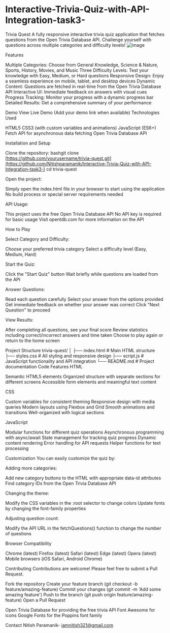 # Interactive-Trivia-Quiz-with-API-Integration-task3-

Trivia Quest
A fully responsive interactive trivia quiz application that fetches questions from the Open Trivia Database API. Challenge yourself with questions across multiple categories and difficulty levels!
![image](https://github.com/user-attachments/assets/113b92ba-a2c1-44f0-9d45-0cc70ba7a47a)

Features

Multiple Categories: Choose from General Knowledge, Science & Nature, Sports, History, Movies, and Music
Three Difficulty Levels: Test your knowledge with Easy, Medium, or Hard questions
Responsive Design: Enjoy a seamless experience on mobile, tablet, and desktop devices
Dynamic Content: Questions are fetched in real-time from the Open Trivia Database API
Interactive UI: Immediate feedback on answers with visual cues
Progress Tracking: Monitor your progress with a dynamic progress bar
Detailed Results: Get a comprehensive summary of your performance

Demo
View Live Demo (Add your demo link when available)
Technologies Used

HTML5
CSS3 (with custom variables and animations)
JavaScript (ES6+)
Fetch API for asynchronous data fetching
Open Trivia Database API

Installation and Setup

Clone the repository:
bashgit clone [https://github.com/yourusername/trivia-quest.git](https://github.com/Nitishparamanik/Interactive-Trivia-Quiz-with-API-Integration-task3-)
cd trivia-quest

Open the project:

Simply open the index.html file in your browser to start using the application
No build process or special server requirements needed


API Usage:

This project uses the free Open Trivia Database API
No API key is required for basic usage
Visit opentdb.com for more information on the API



How to Play

Select Category and Difficulty:

Choose your preferred trivia category
Select a difficulty level (Easy, Medium, Hard)


Start the Quiz:

Click the "Start Quiz" button
Wait briefly while questions are loaded from the API


Answer Questions:

Read each question carefully
Select your answer from the options provided
Get immediate feedback on whether your answer was correct
Click "Next Question" to proceed


View Results:

After completing all questions, see your final score
Review statistics including correct/incorrect answers and time taken
Choose to play again or return to the home screen



Project Structure
trivia-quest/
│
├── index.html          # Main HTML structure
├── styles.css          # All styling and responsive design
├── script.js           # JavaScript functionality and API integration
└── README.md           # Project documentation
Code Features
HTML

Semantic HTML5 elements
Organized structure with separate sections for different screens
Accessible form elements and meaningful text content

CSS

Custom variables for consistent theming
Responsive design with media queries
Modern layouts using Flexbox and Grid
Smooth animations and transitions
Well-organized with logical sections

JavaScript

Modular functions for different quiz operations
Asynchronous programming with async/await
State management for tracking quiz progress
Dynamic content rendering
Error handling for API requests
Helper functions for text processing

Customization
You can easily customize the quiz by:

Adding more categories:

Add new category buttons to the HTML with appropriate data-id attributes
Find category IDs from the Open Trivia Database API


Changing the theme:

Modify the CSS variables in the :root selector to change colors
Update fonts by changing the font-family properties


Adjusting question count:

Modify the API URL in the fetchQuestions() function to change the number of questions



Browser Compatibility

Chrome (latest)
Firefox (latest)
Safari (latest)
Edge (latest)
Opera (latest)
Mobile browsers (iOS Safari, Android Chrome)

Contributing
Contributions are welcome! Please feel free to submit a Pull Request.

Fork the repository
Create your feature branch (git checkout -b feature/amazing-feature)
Commit your changes (git commit -m 'Add some amazing feature')
Push to the branch (git push origin feature/amazing-feature)
Open a Pull Request

Open Trivia Database for providing the free trivia API
Font Awesome for icons
Google Fonts for the Poppins font family

Contact
Nitish Paramanik- iamnitish321@gmail.com
